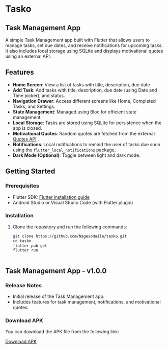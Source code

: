 # Tasko
## Task Management App

A simple Task Management app built with Flutter that allows users to manage tasks, set due dates, and receive notifications for upcoming tasks. It also includes local storage using SQLite and displays motivational quotes using an external API.

## Features

- **Home Screen**: View a list of tasks with title, description, due date
- **Add Task**: Add  tasks with title, description, due date (using Date and Time picker), and status.
- **Navigation Drawer**: Access different screens like Home, Completed Tasks, and Settings.
- **State Management**: Managed using Bloc for efficient state management.
- **Local Storage**: Tasks are stored using SQLite for persistence when the app is closed.
- **Motivational Quotes**: Random quotes are fetched from the external [Quotes API](https://dummyjson.com/quotes/random) .
- **Notifications**: Local notifications to remind the user of tasks due soon using the `flutter_local_notifications` package.
- **Dark Mode (Optional)**: Toggle between light and dark mode.


## Getting Started

### Prerequisites

- Flutter SDK: [Flutter installation guide](https://flutter.dev/docs/get-started/install)
- Android Studio or Visual Studio Code (with Flutter plugin)

### Installation

1. Clone the repository and run the following commands:
   ```bash
   git clone https://github.com/NagesoHaile/tasko.git
   cd tasko
   flutter pub get
   flutter run



## Task Management App - v1.0.0

### Release Notes
- Initial release of the Task Management app.
- Includes features for task management, notifications, and motivational quotes.

### Download APK
You can download the APK file from the following link:

[Download APK](https://objects.githubusercontent.com/github-production-release-asset-2e65be/853568918/e1991c71-4749-4693-96d9-4e222c7c2f0b?X-Amz-Algorithm=AWS4-HMAC-SHA256&X-Amz-Credential=releaseassetproduction%2F20240907%2Fus-east-1%2Fs3%2Faws4_request&X-Amz-Date=20240907T175719Z&X-Amz-Expires=300&X-Amz-Signature=20147a39807d753c9e5cb4feaec36dfade965251bb76689bc408143d9beec2c5&X-Amz-SignedHeaders=host&actor_id=0&key_id=0&repo_id=853568918&response-content-disposition=attachment%3B%20filename%3Dapp-release.apk&response-content-type=application%2Fvnd.android.package-archive)


